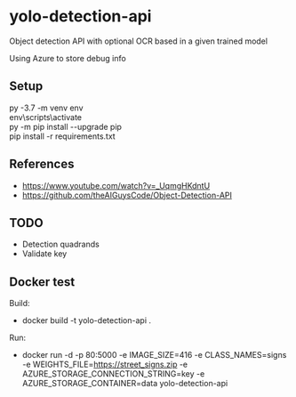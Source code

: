 # yolo-detection-api

Object detection API with optional OCR based in a given trained model

Using Azure to store debug info

## Setup

py -3.7 -m venv env\
env\scripts\activate\
py -m pip install --upgrade pip\
pip install -r requirements.txt

## References

 * https://www.youtube.com/watch?v=_UqmgHKdntU
 * https://github.com/theAIGuysCode/Object-Detection-API
 
## TODO

 * Detection quadrands
 * Validate key

## Docker test

Build:
 * docker build -t yolo-detection-api .

Run:
 * docker run -d -p 80:5000 -e IMAGE_SIZE=416 -e CLASS_NAMES=signs -e WEIGHTS_FILE=https://street_signs.zip -e AZURE_STORAGE_CONNECTION_STRING=key -e AZURE_STORAGE_CONTAINER=data yolo-detection-api
